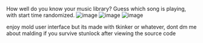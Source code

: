 How well do you know your music library? Guess which song is playing, with start time randomized.
![image](https://user-images.githubusercontent.com/76593873/218307839-2bdec60d-13fc-4e7b-a8ec-998569a4811d.png)
![image](https://user-images.githubusercontent.com/76593873/199737006-eb749580-abeb-49db-8e66-acff55615eff.png)
![image](https://user-images.githubusercontent.com/76593873/218307760-c46d385a-5bd0-47e2-814d-4077cdd5df45.png)


enjoy mold user interface but its made with tkinker or whatever, dont dm me about malding if you survive stunlock after viewing the source code
